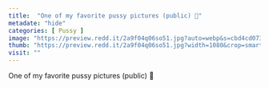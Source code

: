 ```yaml
---
title:  "One of my favorite pussy pictures (public) 🌈"
metadate: "hide"
categories: [ Pussy ]
image: "https://preview.redd.it/2a9f04q06so51.jpg?auto=webp&s=cbd4cd07361419fd2e55f678665377633cd7960d"
thumb: "https://preview.redd.it/2a9f04q06so51.jpg?width=1080&crop=smart&auto=webp&s=243b450fe16af3fedca109c8c01d0c03c84baa49"
visit: ""
---
```

One of my favorite pussy pictures (public) 🌈

